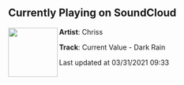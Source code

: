 ## Currently Playing on SoundCloud

[<img align="left" width="100" src="https://i1.sndcdn.com/artworks-000591783887-ta51q9-t500x500.jpg">](https://soundcloud.com/chrissalv/current-value-dark-rain)

**Artist**: Chriss 

**Track**: Current Value - Dark Rain

Last updated at 03/31/2021 09:33
